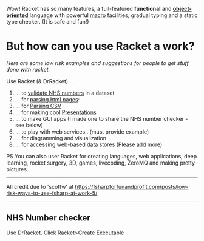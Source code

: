 Wow! Racket has so many features, a full-featured **functional** and **[object-oriented](http://www.ccs.neu.edu/home/matthias/Thoughts/Programming_with_Class_in_Racket.html)** language with powerful [macro](http://www.greghendershott.com/fear-of-macros/) facilities, gradual typing and a static type checker. (It is safe and fun!)

# But how can you use Racket a work?

_Here are some low risk examples and suggestions for people to get stuff done with racket._

Use Racket (& DrRacket) ...
 1.  ... to [validate NHS numbers](https://github.com/spdegabrielle/check-nhs-number) in a dataset
 1.  ... for [parsing html pages](http://www.neilvandyke.org/racket/html-parsing/): 
 1.  ... for [Parsing CSV](http://www.neilvandyke.org/racket/csv-reading/)
 1.  ... for making cool [Presentations](http://docs.racket-lang.org/slideshow/index.html)
 1.  ... to make GUI apps (I made one to share the NHS number checker - see below)
 1.  ... to play with web services...(must provide example)
 1.  ... for diagramming and visualization
 1.  ... for accessing web-based data stores 
(Please add more)


PS You can also user Racket for creating languages, web applications, deep learning, rocket surgery, 3D, games, livecoding, ZeroMQ and making pretty pictures.

***

All credit due to 'scottw' at https://fsharpforfunandprofit.com/posts/low-risk-ways-to-use-fsharp-at-work-5/

***
## NHS Number checker
Use DrRacket. Click Racket>Create Executable
<script src="https://gist.github.com/spdegabrielle/6e4d554276b4d17b8ad5a78a547eafca.js"></script>



